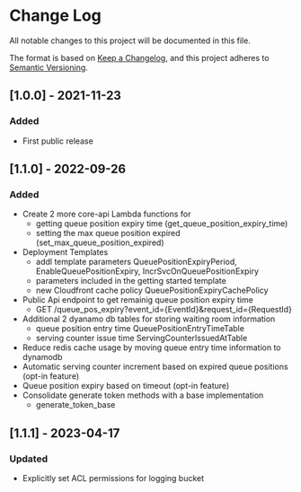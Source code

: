 # Change Log
All notable changes to this project will be documented in this file.

The format is based on [Keep a Changelog](https://keepachangelog.com/en/1.0.0/),
and this project adheres to [Semantic Versioning](https://semver.org/spec/v2.0.0.html).

## [1.0.0] - 2021-11-23

### Added

- First public release

## [1.1.0] - 2022-09-26

### Added 

- Create 2 more core-api Lambda functions for 
    - getting queue position expiry time (get_queue_position_expiry_time)
    - setting the max queue position expired (set_max_queue_position_expired)
- Deployment Templates
    - addl template parameters QueuePositionExpiryPeriod, EnableQueuePositionExpiry, IncrSvcOnQueuePositionExpiry
    - parameters included in the getting started template 
    - new Cloudfront cache policy QueuePositionExpiryCachePolicy
- Public Api endpoint to get remainig queue position expiry time 
    - GET /queue_pos_expiry?event_id={EventId}&request_id={RequestId}
- Additional 2 dyanamo db tables for storing waiting room information
    - queue position entry time QueuePositionEntryTimeTable
    - serving counter issue time ServingCounterIssuedAtTable
- Reduce redis cache usage by moving queue entry time information to dynamodb 
- Automatic serving counter increment based on expired queue positions (opt-in feature)
- Queue position expiry based on timeout (opt-in feature)
- Consolidate generate token methods with a base implementation  
    - generate_token_base

## [1.1.1] - 2023-04-17

### Updated 

- Explicitly set ACL permissions for logging bucket
